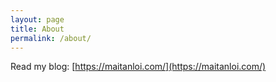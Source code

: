 ```yaml
---
layout: page
title: About
permalink: /about/
---
```


Read my blog: [https://maitanloi.com/](https://maitanloi.com/)
